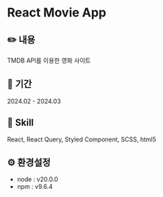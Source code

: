 # React Movie App

## ✏️ 내용
TMDB API를 이용한 영화 사이트

## 📅 기간
2024.02 - 2024.03

## 📖 Skill
React, React Query, Styled Component, SCSS, html5

## ⚙️ 환경설정
- node : v20.0.0
- npm : v9.6.4
